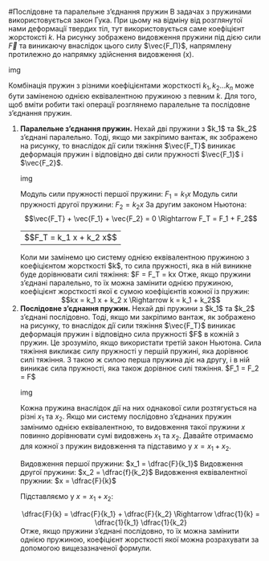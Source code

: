 #Послiдовне та паралельне з’єднання пружин
В задачах з пружинами використовується закон Гука. При цьому на вiдмiну вiд розглянутої нами деформацiї твердих тiл, тут використовується саме коефiцiєнт жорстокстi $k$. На рисунку зображено видовження пружини пiд дiєю сили $\vec{F}$ та виникаючу внаслiдок цього силу $\vec{F_П}$, напрямлену протилежно до напрямку здiйснення видовження (x).

img

Комбiнацiя пружин з рiзними коефiцiєнтами жорсткостi $k_1, k_2 ... k_n$ може бути замiненою однiєю еквiвалентною пружиною з певним $k$. Для того, щоб вмiти робити такi
операцiї розглянемо паралельне та послiдовне з’єднання пружин.

<ol>
<li>
<span class="p1"><b>Паралельне з’єднання пружин.</b></span> Нехай двi пружини з $k_1$ та $k_2$ з’єднанi паралельно. Тодi, якщо ми закрiпимо вантаж, як зображено на рисунку, то внаслiдок дiї сили тяжiння $\vec{F_Т}$ виникає деформацiя пружин i вiдповiдно двi сили
пружностi $\vec{F_1}$ i $\vec{F_2}$.

img

Модуль сили пружностi першої пружини: $F_1 = k_1 x$
Модуль сили пружностi другої пружини: $F_2 = k_2 x$
За другим законом Ньютона: $$\vec{F_Т} + \vec{F_1} + \vec{F_2} = 0 \Rightarrow F_Т = F_1 + F_2$$
<div class="centered-table-wrapper">
<table class="centered-table">
<tr class="eq">
<td class="eq">
<p1>$$F_Т = k_1 x + k_2 x$$</p1>
</td>
</tr>
</table></div>
Коли ми замiнемо цю систему однiєю еквiвалентною пружиною з коефiцiєнтом жорсткостi $k$, то сила пружностi, яка в нiй виникне буде дорiвнювати силi тяжiння: <span class="p1">$F = F_Т = kx</span>
Отже, якщо пружини з’єднанi паралельно, то їх можна замiнити однiєю пружиною, коефiцiєнт жорсткостi якої є сумою коефiцiєнтiв кожної iз пружин:
<div align="center">$$kx = k_1 x + k_2 x \Rightarrow k = k_1 + k_2$$</div>
</li>
<li>
<span class="p1"><b>Послiдовне з’єднання пружин.</b></span> Нехай двi пружини з $k_1$ та $k_2$ з’єднанi послiдовно. Тодi, якщо ми закрiпимо вантаж, як зображено на рисунку, то внаслiдок дiї сили тяжiння $\vec{F_Т}$ виникає деформацiя пружин i вiдповiдно сила пружностi $F$ в кожнiй з пружин. Це зрозумiло, якщо використати третiй закон Ньютона. Сила тяжiння викликає силу пружностi у першiй пружинi, яка дорiвнює силi тяжiння. З такою ж силою перша пружина дiє на другу, i в нiй виникає сила пружностi, яка також дорiвнює силi тяжiння. $F_1 = F_2 = F$

img

Кожна пружина внаслiдок дiї на них однакової сили розтягується на рiзнi $x_1$ та $x_2$. Якщо ми систему послiдовно з’єднаних пружин замiнимо однiєю еквiвалентною, то видовження такої пружини $x$ повинно дорiвнювати сумi видовжень $x_1$ та $x_2$. Давайте отримаємо для кожної з пружин видовження та пiдставимо у $x = x_1 + x_2$.

Видовження першої пружини: $x_1 = \dfrac{F}{k_1}$
Видовження другої пружини: $x_2 = \dfrac{f}{k_2}$
Видовження еквiвалентної пружнии: $x = \dfrac{F}{k}$

Пiдставляємо у $x = x_1 + x_2$:

<div align="center">\dfrac{F}{k} = \dfrac{F}{k_1} + \dfrac{F}{k_2} \Rightarrow \dfrac{1}{k} = \dfrac{1}{k_1} \dfrac{1}{k_2}</div>
Отже, якщо пружини з’єднанi послiдовно, то їх можна замiнити однiєю пружиною, коефiцiєнт жорсткостi якої можна розрахувати за допомогою вищезазначеної формули.
</li>
</ol>